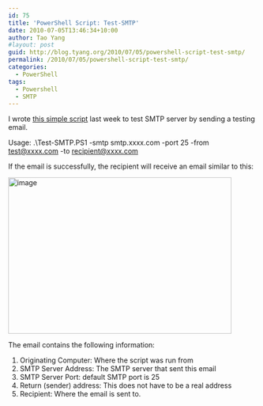 ```yaml
---
id: 75
title: 'PowerShell Script: Test-SMTP'
date: 2010-07-05T13:46:34+10:00
author: Tao Yang
#layout: post
guid: http://blog.tyang.org/2010/07/05/powershell-script-test-smtp/
permalink: /2010/07/05/powershell-script-test-smtp/
categories:
  - PowerShell
tags:
  - Powershell
  - SMTP
---
```

I wrote <a href="http://blog.tyang.org/wp-content/uploads/2010/07/Test-SMTP.zip">this simple script</a> last week to test SMTP server by sending a testing email.

Usage: .\Test-SMTP.PS1 -smtp smtp.xxxx.com -port 25 -from test@xxxx.com -to <a href="mailto:recipient@xxxx.com">recipient@xxxx.com</a>

If the email is successfully, the recipient will receive an email similar to this:

<a href="http://blog.tyang.org/wp-content/uploads/2010/07/image.png"><img style="border-width: 0px;" src="http://blog.tyang.org/wp-content/uploads/2010/07/image_thumb.png" border="0" alt="image" width="452" height="316" /></a>

The email contains the following information:
<ol>
	<li>Originating Computer: Where the script was run from</li>
	<li>SMTP Server Address: The SMTP server that sent this email</li>
	<li>SMTP Server Port: default SMTP port is 25</li>
	<li>Return (sender) address: This does not have to be a real address</li>
	<li>Recipient: Where the email is sent to.</li>
</ol>